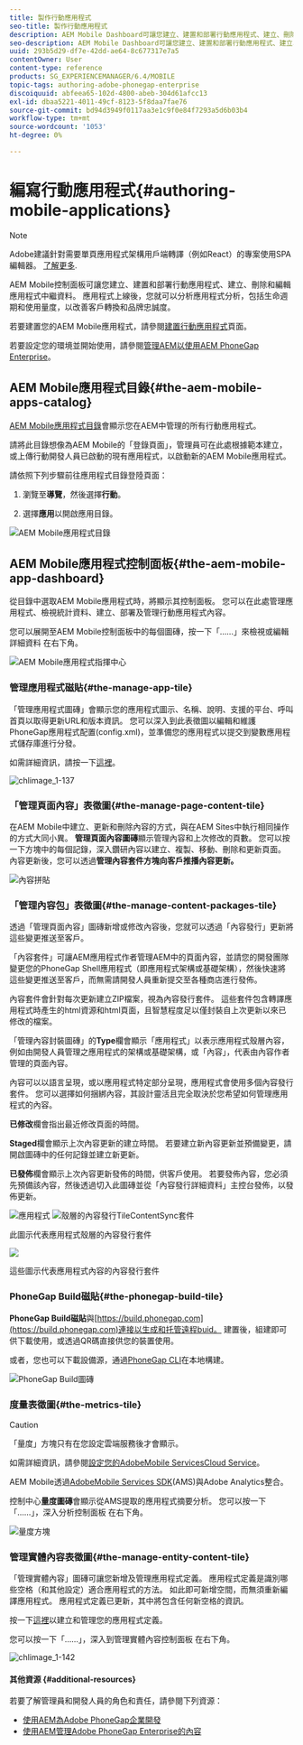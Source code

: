 ```yaml
---
title: 製作行動應用程式
seo-title: 製作行動應用程式
description: AEM Mobile Dashboard可讓您建立、建置和部署行動應用程式、建立、刪除和編輯應用程式中繼資料。 請詳閱本頁以了解更多。
seo-description: AEM Mobile Dashboard可讓您建立、建置和部署行動應用程式、建立、刪除和編輯應用程式中繼資料。 請詳閱本頁以了解更多。
uuid: 293b5d29-df7e-42dd-ae64-8c677317e7a5
contentOwner: User
content-type: reference
products: SG_EXPERIENCEMANAGER/6.4/MOBILE
topic-tags: authoring-adobe-phonegap-enterprise
discoiquuid: abfeea65-102d-4800-abeb-304d61afcc13
exl-id: dbaa5221-4011-49cf-8123-5f8daa7fae76
source-git-commit: bd94d3949f0117aa3e1c9f0e84f7293a5d6b03b4
workflow-type: tm+mt
source-wordcount: '1053'
ht-degree: 0%

---
```


# 編寫行動應用程式{#authoring-mobile-applications}

>[!NOTE]
>
>Adobe建議針對需要單頁應用程式架構用戶端轉譯（例如React）的專案使用SPA編輯器。 [了解更多](/help/sites-developing/spa-overview.md).

AEM Mobile控制面板可讓您建立、建置和部署行動應用程式、建立、刪除和編輯應用程式中繼資料。 應用程式上線後，您就可以分析應用程式分析，包括生命週期和使用量度，以改善客戶轉換和品牌忠誠度。

若要建置您的AEM Mobile應用程式，請參閱[建置行動應用程式](/help/mobile/building-app-mobile-phonegap.md)頁面。

若要設定您的環境並開始使用，請參閱[管理AEM以使用AEM PhoneGap Enterprise](/help/mobile/administer-phonegap.md)。

## AEM Mobile應用程式目錄{#the-aem-mobile-apps-catalog}

[AEM Mobile應用程式目錄](http://localhost:4502/aem/apps.html/content/phonegap)會顯示您在AEM中管理的所有行動應用程式。

請將此目錄想像為AEM Mobile的「登錄頁面」，管理員可在此處根據範本建立，或上傳行動開發人員已啟動的現有應用程式，以啟動新的AEM Mobile應用程式。

請依照下列步驟前往應用程式目錄登陸頁面：

1. 瀏覽至&#x200B;**導覽**，然後選擇&#x200B;**行動**。

1. 選擇&#x200B;**應用**&#x200B;以開啟應用目錄。

![AEM Mobile應用程式目錄](assets/chlimage_1-135.png)

## AEM Mobile應用程式控制面板{#the-aem-mobile-app-dashboard}

從目錄中選取AEM Mobile應用程式時，將顯示其控制面板。 您可以在此處管理應用程式、檢視統計資料、建立、部署及管理行動應用程式內容。

您可以展開至AEM Mobile控制面板中的每個圖磚，按一下「……」來檢視或編輯詳細資料 在右下角。

![AEM Mobile應用程式指揮中心](assets/chlimage_1-136.png)

### 管理應用程式磁貼{#the-manage-app-tile}

「管理應用程式圖磚」會顯示您的應用程式圖示、名稱、說明、支援的平台、呼叫首頁以取得更新URL和版本資訊。 您可以深入到此表徵圖以編輯和維護PhoneGap應用程式配置(config.xml)，並準備您的應用程式以提交到變數應用程式儲存庫進行分發。

如需詳細資訊，請按一下[這裡](/help/mobile/phonegap-app-details-tile.md)。

![chlimage_1-137](assets/chlimage_1-137.png)

### 「管理頁面內容」表徵圖{#the-manage-page-content-tile}

在AEM Mobile中建立、更新和刪除內容的方式，與在AEM Sites中執行相同操作的方式大同小異。 **管理頁面內容圖磚**&#x200B;顯示管理內容和上次修改的頁數。 您可以按一下方塊中的每個記錄，深入鑽研內容以建立、複製、移動、刪除和更新頁面。 內容更新後，您可以透過&#x200B;**管理內容套件方塊向客戶推播內容更新。**

![內容拼貼](assets/chlimage_1-138.png)

### 「管理內容包」表徵圖{#the-manage-content-packages-tile}

透過「管理頁面內容」圖磚新增或修改內容後，您就可以透過「內容發行」更新將這些變更推送至客戶。

「內容套件」可讓AEM應用程式作者管理AEM中的頁面內容，並請您的開發團隊變更您的PhoneGap Shell應用程式（即應用程式架構或基礎架構），然後快速將這些變更推送至客戶，而無需請開發人員重新提交至各種商店進行發佈。

內容套件會針對每次更新建立ZIP檔案，視為內容發行套件。 這些套件包含轉譯應用程式時產生的html資源和html頁面，且智慧程度足以僅封裝自上次更新以來已修改的檔案。

「管理內容封裝圖磚」的&#x200B;**Type**&#x200B;欄會顯示「應用程式」以表示應用程式殼層內容，例如由開發人員管理之應用程式的架構或基礎架構，或「內容」，代表由內容作者管理的頁面內容。

內容可以以語言呈現，或以應用程式特定部分呈現，應用程式會使用多個內容發行套件。 您可以選擇如何捆綁內容，其設計靈活且完全取決於您希望如何管理應用程式的內容。

**已修改**&#x200B;欄會指出最近修改頁面的時間。

**Staged**&#x200B;欄會顯示上次內容更新的建立時間。 若要建立新內容更新並預備變更，請開啟圖磚中的任何記錄並建立新更新。

**已發佈**&#x200B;欄會顯示上次內容更新發佈的時間，供客戶使用。 若要發佈內容，您必須先預備該內容，然後透過切入此圖磚並從「內容發行詳細資料」主控台發佈，以發佈更新。

![應用程式](assets/chlimage_1-139.png) ![殼層的內容發行TileContentSync套件](do-not-localize/chlimage_1-5.png)

此圖示代表應用程式殼層的內容發行套件

![](do-not-localize/chlimage_1-6.png)

這些圖示代表應用程式內容的內容發行套件

### PhoneGap Build磁貼{#the-phonegap-build-tile}

**PhoneGap Build磁貼**&#x200B;與[https://build.phonegap.com](https://build.phonegap.com)連接以生成和托管遠程buid。 建置後，組建即可供下載使用，或透過QR碼直接供您的裝置使用。

或者，您也可以下載設備源，通過[PhoneGap CLI](https://docs.phonegap.com/en/3.5.0/guide_cli_index.md.html)在本地構建。

![PhoneGap Build圖磚](assets/chlimage_1-140.png)

### 度量表徵圖{#the-metrics-tile}

>[!CAUTION]
>
>「量度」方塊只有在您設定雲端服務後才會顯示。
>
>如需詳細資訊，請參閱[設定您的AdobeMobile ServicesCloud Service](/help/mobile/configure-adobe-mobile-cloud-service.md)。

AEM Mobile透過[AdobeMobile Services SDK](https://www.adobe.com/ca/solutions/digital-marketing/mobile-services/app-sdk.html)(AMS)與Adobe Analytics整合。

控制中心&#x200B;**量度圖磚**&#x200B;會顯示從AMS提取的應用程式摘要分析。 您可以按一下「……」，深入分析控制面板 在右下角。

![量度方塊](assets/chlimage_1-141.png)

### 管理實體內容表徵圖{#the-manage-entity-content-tile}

「管理實體內容」圖磚可讓您新增及管理應用程式定義。 應用程式定義是識別哪些空格（和其他設定）適合應用程式的方法。 如此即可新增空間，而無須重新編譯應用程式。 應用程式定義已更新，其中將包含任何新空格的資訊。

按一下[這裡](/help/mobile/phonegap-app-definitions.md)以建立和管理您的應用程式定義。

您可以按一下「……」，深入到管理實體內容控制面板 在右下角。

![chlimage_1-142](assets/chlimage_1-142.png)

#### 其他資源 {#additional-resources}

若要了解管理員和開發人員的角色和責任，請參閱下列資源：

* [使用AEM為Adobe PhoneGap企業開發](/help/mobile/developing-in-phonegap.md)
* [使用AEM管理Adobe PhoneGap Enterprise的內容](/help/mobile/administer-phonegap.md)
